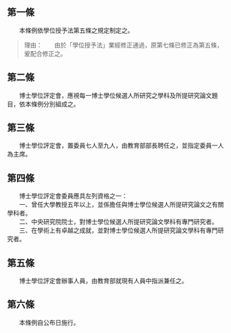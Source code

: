 第一條 
-------
　　本條例依學位授予法第五條之規定制定之。  
> 理由：　　由於「學位授予法」業經修正通過，原第七條已修正為第五條，爰配合修正之。



第二條 
-------
　　博士學位評定會，應視每一博士學位候選人所研究之學科及所提研究論文題目，依本條例分別組成之。  


第三條 
-------
　　博士學位評定會，置委員七人至九人，由教育部部長聘任之，並指定委員一人為主席。  


第四條 
-------
　　博士學位評定會委員應具左列資格之一：  
　　一、曾任大學教授五年以上，並係擔任與博士學位候選人所提研究論文之有關學科者。  
　　二、中央研究院院士，對博士學位候選人所提研究論文學科有專門研究者。  
　　三、在學術上有卓越之成就，並對博士學位候選人所提研究論文學科有專門研究者。  


第五條 
-------
　　博士學位評定會辦事人員，由教育部就現有人員中指派兼任之。  


第六條 
-------
　　本條例自公布日施行。